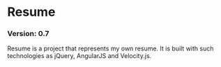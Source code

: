 # Resume
### Version: 0.7
Resume is a project that represents my own resume. It is built with such technologies as jQuery, AngularJS and Velocity.js.
